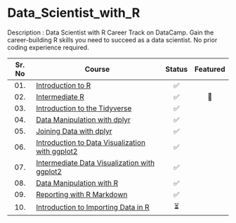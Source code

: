 # Data_Scientist_with_R

Description : Data Scientist with R Career Track on DataCamp.
Gain the career-building R skills you need to succeed as a data scientist. No prior coding experience required.

<div align="center">

| Sr. No | Course                                                               |Status|Featured|
|:------:|----------------------------------------------------------------------------|:--:|:--:|
| 01.     | [Introduction to R](/01_Introduction_to_R)|✅||
| 02.     | [Intermediate R](/02_Intermediate_R)|✅|🌟|
| 03.     | [Introduction to the Tidyverse](/03-Introduction_to_the_Tidyverse)|✅| |
| 04.     | [Data Manipulation with dplyr](/04_Data_Manipulation_with_dplyr)|✅| |
| 05.     | [Joining Data with dplyr](/05_Joining_Data_with_dplyr)|✅| |
| 06.     | [Introduction to Data Visualization with ggplot2](/06_Introduction_to_Data_Visualization_with_ggplot2)|✅| |
| 07.     | [Intermediate Data Visualization with ggplot2](/07_Intermediate_Data_Visualization_with_ggplot2)|✅| |
| 08.     | [Data Manipulation with R](/08_Data_Manipulation_with_R)|✅| |
| 09.     | [Reporting with R Markdown](/09_Reporting_with_R_Markdown)|✅| |
| 10.     | [Introduction to Importing Data in R]()|⏳| |


</div>
